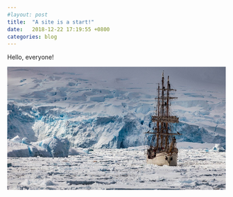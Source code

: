 ```yaml
---
#layout: post
title:  "A site is a start!"
date:   2018-12-22 17:19:55 +0800
categories: blog
---
```


Hello, everyone!

![My helpful screenshot](/assets/a.jpg)